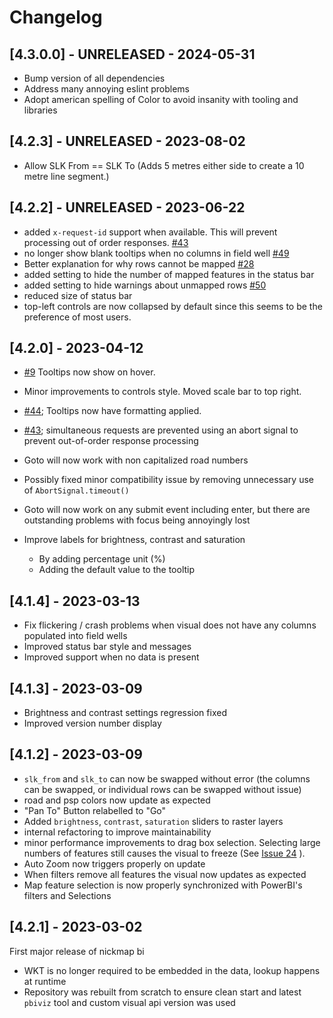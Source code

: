 # Changelog

## [4.3.0.0] - UNRELEASED - 2024-05-31

- Bump version of all dependencies
- Address many annoying eslint problems
- Adopt american spelling of Color to avoid insanity with tooling
  and libraries

## [4.2.3] - UNRELEASED - 2023-08-02

- Allow SLK From == SLK To (Adds 5 metres either side to create a 10 metre line segment.)

## [4.2.2] - UNRELEASED - 2023-06-22

- added `x-request-id` support when available. This will prevent processing out
  of order responses.
  [#43](https://github.com/thehappycheese/nickmap-bi/issues/43)
- no longer show blank tooltips when no columns in field well
  [#49](https://github.com/thehappycheese/nickmap-bi/issues/49)
- Better explanation for why rows cannot be mapped
  [#28](https://github.com/thehappycheese/nickmap-bi/issues/28)
- added setting to hide the number of mapped features in the status bar
- added setting to hide warnings about unmapped rows
  [#50](https://github.com/thehappycheese/nickmap-bi/issues/50)
- reduced size of status bar
- top-left controls are now collapsed by default since this seems to be the
  preference of most users.

## [4.2.0] - 2023-04-12

- [#9](https://github.com/thehappycheese/nickmap-bi/issues/9) Tooltips now show on hover.
- Minor improvements to controls style. Moved scale bar to top right.

- [#44](https://github.com/thehappycheese/nickmap-bi/issues/44); Tooltips now have formatting applied.
- [#43](https://github.com/thehappycheese/nickmap-bi/issues/43); simultaneous requests are prevented using an abort signal to prevent out-of-order response processing
- Goto will now work with non capitalized road numbers
- Possibly fixed minor compatibility issue by removing unnecessary use of `AbortSignal.timeout()`
- Goto will now work on any submit event including enter, but there are
  outstanding problems with focus being annoyingly lost
- Improve labels for brightness, contrast and saturation
  - By adding percentage unit (%)
  - Adding the default value to the tooltip

## [4.1.4] - 2023-03-13

- Fix flickering / crash problems when visual does not have any columns populated into field wells
- Improved status bar style and messages
- Improved support when no data is present

## [4.1.3] - 2023-03-09

- Brightness and contrast settings regression fixed
- Improved version number display

## [4.1.2] - 2023-03-09

- `slk_from` and `slk_to` can now be swapped without error (the columns can be swapped, or individual rows can be swapped without issue)
- road and psp colors now update as expected
- "Pan To" Button relabelled to "Go"
- Added `brightness`, `contrast`, `saturation` sliders to raster layers
- internal refactoring to improve maintainability
- minor performance improvements to drag box selection. Selecting large numbers of features still causes the visual to freeze (See [Issue 24](https://github.com/thehappycheese/nickmap-bi/issues/24) ).
- Auto Zoom now triggers properly on update
- When filters remove all features the visual now updates as expected
- Map feature selection is now properly synchronized with PowerBI's filters and Selections

## [4.2.1] - 2023-03-02

First major release of nickmap bi

- WKT is no longer required to be embedded in the data, lookup happens at runtime
- Repository was rebuilt from scratch to ensure clean start and latest `pbiviz` tool and custom visual api version was used
